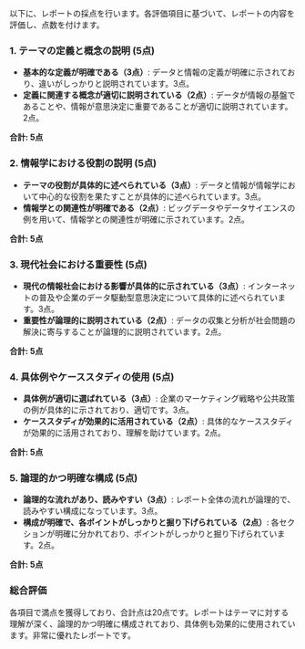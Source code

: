 以下に、レポートの採点を行います。各評価項目に基づいて、レポートの内容を評価し、点数を付けます。

### 1. テーマの定義と概念の説明 (5点)
- **基本的な定義が明確である（3点）**: データと情報の定義が明確に示されており、違いがしっかりと説明されています。3点。
- **定義に関連する概念が適切に説明されている（2点）**: データが情報の基盤であることや、情報が意思決定に重要であることが適切に説明されています。2点。

**合計: 5点**

### 2. 情報学における役割の説明 (5点)
- **テーマの役割が具体的に述べられている（3点）**: データと情報が情報学において中心的な役割を果たすことが具体的に述べられています。3点。
- **情報学との関連性が明確である（2点）**: ビッグデータやデータサイエンスの例を用いて、情報学との関連性が明確に示されています。2点。

**合計: 5点**

### 3. 現代社会における重要性 (5点)
- **現代の情報社会における影響が具体的に示されている（3点）**: インターネットの普及や企業のデータ駆動型意思決定について具体的に述べられています。3点。
- **重要性が論理的に説明されている（2点）**: データの収集と分析が社会問題の解決に寄与することが論理的に説明されています。2点。

**合計: 5点**

### 4. 具体例やケーススタディの使用 (5点)
- **具体例が適切に選ばれている（3点）**: 企業のマーケティング戦略や公共政策の例が具体的に示されており、適切です。3点。
- **ケーススタディが効果的に活用されている（2点）**: 具体的なケーススタディが効果的に活用されており、理解を助けています。2点。

**合計: 5点**

### 5. 論理的かつ明確な構成 (5点)
- **論理的な流れがあり、読みやすい（3点）**: レポート全体の流れが論理的で、読みやすい構成になっています。3点。
- **構成が明確で、各ポイントがしっかりと掘り下げられている（2点）**: 各セクションが明確に分かれており、ポイントがしっかりと掘り下げられています。2点。

**合計: 5点**

### 総合評価
各項目で満点を獲得しており、合計点は20点です。レポートはテーマに対する理解が深く、論理的かつ明確に構成されており、具体例も効果的に使用されています。非常に優れたレポートです。